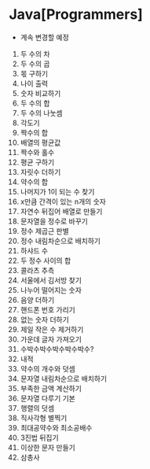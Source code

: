 # Java[Programmers]
* 계속 변경할 예정


1. 두 수의 차
2. 두 수의 곱
3. 몫 구하기
4. 나이 출력
5. 숫자 비교하기
6. 두 수의 합
7. 두 수의 나눗셈
8. 각도기
9. 짝수의 합
10. 배열의 평균값
11. 짝수와 홀수
12. 평균 구하기
13. 자릿수 더하기
14. 약수의 합
15. 나머지가 1이 되는 수 찾기
16. x만큼 간격이 있는 n개의 숫자
17. 자연수 뒤집어 배열로 만들기
18. 문자열을 정수로 바꾸기
19. 정수 제곱근 판별
20. 정수 내림차순으로 배치하기
21. 하샤드 수
22. 두 정수 사이의 합
23. 콜라츠 추측
24. 서울에서 김서방 찾기
25. 나누어 떨어지는 숫자
26. 음양 더하기
27. 핸드폰 번호 가리기
28. 없는 숫자 더하기
29. 제일 작은 수 제거하기
30. 가운데 글자 가져오기
31. 수박수박수박수박수박수?
32. 내적
33. 약수의 개수와 덧셈
34. 문자열 내림차순으로 배치하기
35. 부족한 금액 계산하기
36. 문자열 다루기 기본
37. 행렬의 덧셈
38. 직사각형 별찍기
39. 최대공약수와 최소공배수
40. 3진법 뒤집기
41. 이상한 문자 만들기
42. 삼총사
